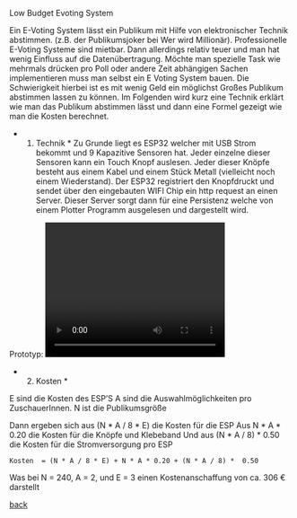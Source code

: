
Low Budget Evoting System

Ein E-Voting System lässt ein Publikum mit Hilfe von elektronischer Technik abstimmen. (z.B. der Publikumsjoker bei Wer wird Millionär).
Professionelle E-Voting Systeme sind mietbar. Dann allerdings relativ teuer und man hat wenig Einfluss auf die Datenübertragung. Möchte man spezielle Task wie mehrmals drücken pro Poll oder andere Zeit abhängigen Sachen implementieren muss man selbst ein E Voting System bauen. Die Schwierigkeit hierbei ist es mit wenig Geld ein möglichst Großes Publikum abstimmen lassen zu können. Im Folgenden wird kurz eine Technik erklärt wie man das Publikum abstimmen lässt und dann eine Formel gezeigt wie man die Kosten berechnet. 

* 1.	Technik * 
Zu Grunde liegt es ESP32 welcher mit USB Strom bekommt und 9 Kapazitive Sensoren hat. Jeder einzelne dieser Sensoren kann ein Touch Knopf auslesen. Jeder dieser Knöpfe besteht aus einem Kabel und einem Stück Metall (vielleicht noch einem Wiederstand). Der ESP32 registriert den Knopfdruckt und sendet über den eingebauten WIFI Chip ein http request an einen Server. Dieser Server sorgt dann für eine Persistenz welche von einem Plotter Programm ausgelesen und dargestellt wird. 

Prototyp:
<video width="320" height="240" controls>
  <source src="video.mp4" type="video/mp4">
Your browser does not support the video tag.
</video> 



* 2.	Kosten * 

E sind die Kosten des ESP’S
A sind die Auswahlmöglichkeiten pro ZuschauerInnen. 
N ist die Publikumsgröße

Dann ergeben sich aus (N * A / 8 * E) die Kosten für die ESP
Aus N * A * 0.20 die Kosten für die Knöpfe und Klebeband
Und aus (N * A / 8) *  0.50 die Kosten für die Stromversorgung pro ESP

    Kosten  = (N * A / 8 * E) + N * A * 0.20 + (N * A / 8) *  0.50

Was bei N = 240, A = 2, und E = 3 einen Kostenanschaffung von ca. 306 € darstellt








[back](/index.md)
 
 
